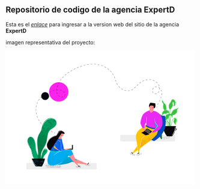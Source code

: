 ## Repositorio de codigo de la agencia ExpertD

Esta es el [_enlace_](https://FrancoBonanomi.github.io/proyecto-agenciaExpertD) para ingresar a la version web del sitio de la agencia **ExpertD**

imagen representativa del proyecto:

![imagen](img/comunicaciones.png)
